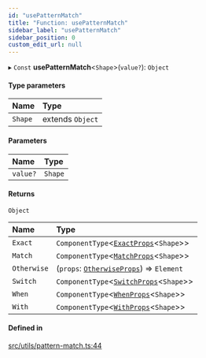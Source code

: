 ```yaml
---
id: "usePatternMatch"
title: "Function: usePatternMatch"
sidebar_label: "usePatternMatch"
sidebar_position: 0
custom_edit_url: null
---
```


▸ `Const` **usePatternMatch**<`Shape`\>(`value?`): `Object`

#### Type parameters

| Name | Type |
| :------ | :------ |
| `Shape` | extends `Object` |

#### Parameters

| Name | Type |
| :------ | :------ |
| `value?` | `Shape` |

#### Returns

`Object`

| Name | Type |
| :------ | :------ |
| `Exact` | `ComponentType`<[`ExactProps`](../types/ExactProps)<`Shape`\>\> |
| `Match` | `ComponentType`<[`MatchProps`](../interfaces/MatchProps)<`Shape`\>\> |
| `Otherwise` | (`props`: [`OtherwiseProps`](../interfaces/OtherwiseProps)) => `Element` |
| `Switch` | `ComponentType`<[`SwitchProps`](../types/SwitchProps)<`Shape`\>\> |
| `When` | `ComponentType`<[`WhenProps`](../interfaces/WhenProps)<`Shape`\>\> |
| `With` | `ComponentType`<[`WithProps`](../types/WithProps)<`Shape`\>\> |

#### Defined in

[src/utils/pattern-match.ts:44](https://github.com/ythecombinator/react-matchez/blob/f44ba50/src/utils/pattern-match.ts#L44)
